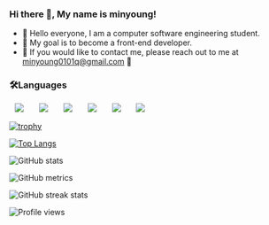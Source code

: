 ### Hi there 👋, My name is minyoung!
- 👋 Hello everyone, I am a computer software engineering student.
- 👀 My goal is to become a front-end developer.
- 🌱 If you would like to contact me, please reach out to me at minyoung0101q@gmail.com 💞️

<h3>🛠Languages</h3>
<div>
<img src="https://img.shields.io/badge/Java-007396?style=flat-square&logo=Java&logoColor=white" style="height : auto; margin-left : 10px; margin-right : 10px;"/></a>&nbsp;
<img src="https://img.shields.io/badge/SpringFramework-6DB33F?style=flat-square&logo=Spring&logoColor=white" style="height : auto; margin-left : 10px; margin-right : 10px;"/></a>&nbsp;
<img src="https://img.shields.io/badge/MySQL-4479A1?style=flat-square&logo=MySQL&logoColor=white" style="height : auto; margin-left : 10px; margin-right : 10px;"/></a>&nbsp;
<img src="https://img.shields.io/badge/HTML5-E34F26?style=flat-square&logo=HTML5&logoColor=white" style="height : auto; margin-left : 10px; margin-right : 10px;"/></a>&nbsp;
<img src="https://img.shields.io/badge/CSS3-1572B6?style=flat-square&logo=CSS3&logoColor=white" style="height : auto; margin-left : 10px; margin-right : 10px;"/></a>&nbsp;
<img src="https://img.shields.io/badge/JavaScript-F7DF1E?style=flat-square&logo=JavaScript&logoColor=white" style="height : auto; margin-left : 10px; margin-right : 10px;"/></a>&nbsp;
</div>

[![trophy](https://github-profile-trophy.vercel.app/?username=minyoung0101q)](https://github.com/ryo-ma/github-profile-trophy)

[![Top Langs](https://github-readme-stats.vercel.app/api/top-langs/?username=minyoung0101q)](https://github.com/anuraghazra/github-readme-stats)

![GitHub stats](https://github-readme-stats.vercel.app/api?username=minyoung0101q&show_icons=true&count_private=true)  

![GitHub metrics](https://metrics.lecoq.io/minyoung0101q)  

![GitHub streak stats](https://streak-stats.demolab.com/?user=minyoung0101q)  

![Profile views](https://gpvc.arturio.dev/minyoung0101q)  
